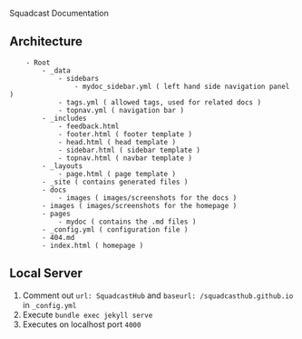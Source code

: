 Squadcast Documentation

## Architecture

```text
    - Root
        - _data
            - sidebars
                - mydoc_sidebar.yml ( left hand side navigation panel )
            - tags.yml ( allowed tags, used for related docs )
            - topnav.yml ( navigation bar )
        - _includes
            - feedback.html
            - footer.html ( footer template )
            - head.html ( head template )
            - sidebar.html ( sidebar template )
            - topnav.html ( navbar template )
        - _layouts
            - page.html ( page template )
        - _site ( contains generated files )
        - docs
            - images ( images/screenshots for the docs )
        - images ( images/screenshots for the homepage )
        - pages 
            - mydoc ( contains the .md files )
        - _config.yml ( configuration file )
        - 404.md
        - index.html ( homepage )
```

## Local Server

1. Comment out `url: SquadcastHub` and `baseurl: /squadcasthub.github.io` in `_config.yml`
2. Execute `bundle exec jekyll serve`
3. Executes on localhost port `4000`

